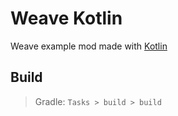 # Weave Kotlin
Weave example mod made with [Kotlin](https://kotlinlang.org)

## Build
> Gradle: `Tasks > build > build`
